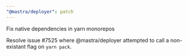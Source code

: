 ```yaml
---
"@mastra/deployer": patch
---
```


Fix native dependencies in yarn monorepos

Resolve issue #7525 where @mastra/deployer attempted to call a non-existant flag on `yarn pack`.